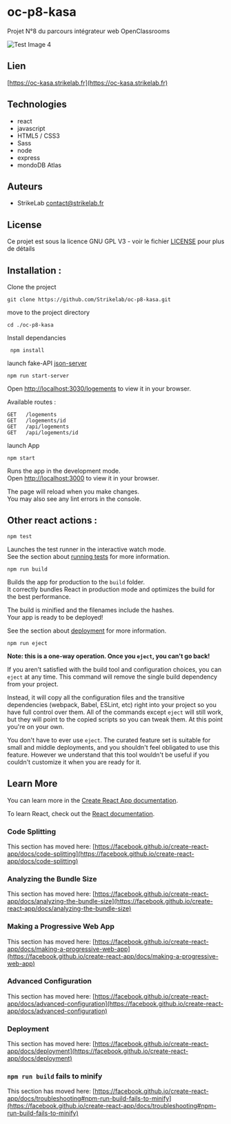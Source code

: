 # oc-p8-kasa
 Projet N°8 du parcours intégrateur web OpenClassrooms
 
 ![Test Image 4](https://share.nvlb.fr/images/oc/kasa_preview.png)
## Lien 

[https://oc-kasa.strikelab.fr](https://oc-kasa.strikelab.fr)

## Technologies
- react
- javascript
- HTML5 / CSS3
- Sass
- node
- express
- mondoDB Atlas
  

## Auteurs

- StrikeLab contact@strikelab.fr

## License

Ce projet est sous la licence GNU GPL V3 - voir le fichier [LICENSE](LICENSE) pour plus de détails

## Installation : 
Clone the project
 ``` 
git clone https://github.com/Strikelab/oc-p8-kasa.git
 ```
move to the project directory
```
cd ./oc-p8-kasa
```
Install dependancies
```
 npm install
```
 launch fake-API [json-server](https://github.com/typicode/json-server/tree/master) 
```
npm run start-server
```
Open [http://localhost:3030/logements](http://localhost:3000/logements) to view it in your browser.

Available routes  : 
```
GET   /logements
GET   /logements/id
GET   /api/logements
GET   /api/logements/id
```
launch App

```
npm start
```
Runs the app in the development mode.\
Open [http://localhost:3000](http://localhost:3000) to view it in your browser.

The page will reload when you make changes.\
You may also see any lint errors in the console.

## Other react actions : 

```
npm test
```

Launches the test runner in the interactive watch mode.\
See the section about [running tests](https://facebook.github.io/create-react-app/docs/running-tests) for more information.

```
npm run build
```

Builds the app for production to the `build` folder.\
It correctly bundles React in production mode and optimizes the build for the best performance.

The build is minified and the filenames include the hashes.\
Your app is ready to be deployed!

See the section about [deployment](https://facebook.github.io/create-react-app/docs/deployment) for more information.

```
npm run eject
```

**Note: this is a one-way operation. Once you `eject`, you can't go back!**

If you aren't satisfied with the build tool and configuration choices, you can `eject` at any time. This command will remove the single build dependency from your project.

Instead, it will copy all the configuration files and the transitive dependencies (webpack, Babel, ESLint, etc) right into your project so you have full control over them. All of the commands except `eject` will still work, but they will point to the copied scripts so you can tweak them. At this point you're on your own.

You don't have to ever use `eject`. The curated feature set is suitable for small and middle deployments, and you shouldn't feel obligated to use this feature. However we understand that this tool wouldn't be useful if you couldn't customize it when you are ready for it.

## Learn More

You can learn more in the [Create React App documentation](https://facebook.github.io/create-react-app/docs/getting-started).

To learn React, check out the [React documentation](https://reactjs.org/).

### Code Splitting

This section has moved here: [https://facebook.github.io/create-react-app/docs/code-splitting](https://facebook.github.io/create-react-app/docs/code-splitting)

### Analyzing the Bundle Size

This section has moved here: [https://facebook.github.io/create-react-app/docs/analyzing-the-bundle-size](https://facebook.github.io/create-react-app/docs/analyzing-the-bundle-size)

### Making a Progressive Web App

This section has moved here: [https://facebook.github.io/create-react-app/docs/making-a-progressive-web-app](https://facebook.github.io/create-react-app/docs/making-a-progressive-web-app)

### Advanced Configuration

This section has moved here: [https://facebook.github.io/create-react-app/docs/advanced-configuration](https://facebook.github.io/create-react-app/docs/advanced-configuration)

### Deployment

This section has moved here: [https://facebook.github.io/create-react-app/docs/deployment](https://facebook.github.io/create-react-app/docs/deployment)

### `npm run build` fails to minify

This section has moved here: [https://facebook.github.io/create-react-app/docs/troubleshooting#npm-run-build-fails-to-minify](https://facebook.github.io/create-react-app/docs/troubleshooting#npm-run-build-fails-to-minify)
